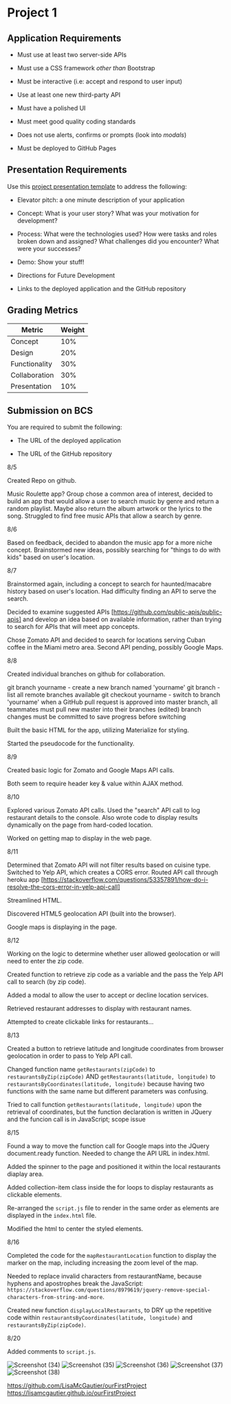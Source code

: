 # Project 1

## Application Requirements

* Must use at least two server-side APIs

* Must use a CSS framework _other than_ Bootstrap

* Must be interactive (i.e: accept and respond to user input)

* Use at least one new third-party API

* Must have a polished UI

* Must meet good quality coding standards

* Does not use alerts, confirms or prompts (look into _modals_)

* Must be deployed to GitHub Pages


## Presentation Requirements

Use this [project presentation template](https://docs.google.com/presentation/d/1_u8TKy5zW5UlrVQVnyDEZ0unGI2tjQPDEpA0FNuBKAw/edit?usp=sharing) to address the following: 

* Elevator pitch: a one minute description of your application

* Concept: What is your user story? What was your motivation for development?

* Process: What were the technologies used? How were tasks and roles broken down and assigned? What challenges did you encounter? What were your successes?

* Demo: Show your stuff!

* Directions for Future Development

* Links to the deployed application and the GitHub repository


## Grading Metrics 

| Metric        | Weight | 
| ---           | ---    |
| Concept       | 10%    |
| Design        | 20%    |
| Functionality | 30%    |
| Collaboration | 30%    |
| Presentation  | 10%    |


## Submission on BCS

You are required to submit the following:

* The URL of the deployed application

* The URL of the GitHub repository

8/5

Created Repo on github.

Music Roulette app?  Group chose a common area of interest, decided to build an app that would allow a user to search music by genre and return a random playlist.  Maybe also return the album artwork or the lyrics to the song.  Struggled to find free music APIs that allow a search by genre.

8/6

Based on feedback, decided to abandon the music app for a more niche concept. Brainstormed new ideas, possibly searching for "things to do with kids" based on user's location.

8/7

Brainstormed again, including a concept to search for haunted/macabre history based on user's location.  Had difficulty finding an API to serve the search.

Decided to examine suggested APIs [https://github.com/public-apis/public-apis] and develop an idea based on available information, rather than trying to search for APIs that will meet app concepts.

Chose Zomato API and decided to search for locations serving Cuban coffee in the Miami metro area.  Second API pending, possibly Google Maps.

8/8  

Created individual branches on github for collaboration.

git branch yourname - create a new branch named 'yourname'
git branch - list all remote branches available
git checkout yourname  - switch to branch 'yourname'
when a GitHub pull request is approved into master branch, all teammates must pull new master into their branches (edited) 
branch changes must be committed to save progress before switching

Built the basic HTML for the app, utilizing Materialize for styling.

Started the pseudocode for the functionality.

8/9

Created basic logic for Zomato and Google Maps API calls.

Both seem to require header key & value within AJAX method.

8/10

Explored various Zomato API calls.  Used the "search" API call to log restaurant details to the console.  Also wrote code to display results dynamically on the page from hard-coded location.

Worked on getting map to display in the web page.

8/11

Determined that Zomato API will not filter results based on cuisine type.  Switched to Yelp API, which creates a CORS error.  Routed API call through heroku app [https://stackoverflow.com/questions/53357891/how-do-i-resolve-the-cors-error-in-yelp-api-call]

Streamlined HTML.

Discovered HTML5 geolocation API (built into the browser).

Google maps is displaying in the page.

8/12

Working on the logic to determine whether user allowed geolocation or will need to enter the zip code.

Created function to retrieve zip code as a variable and the pass the Yelp API call to search (by zip code).

Added a modal to allow the user to accept or decline location services.

Retrieved restaurant addresses to display with restaurant names.

Attempted to create clickable links for restaurants...

8/13

Created a button to retrieve latitude and longitude coordinates from browser geolocation in order to pass to Yelp API call.

Changed function name `getRestaurants(zipCode)` to `restaurantsByZip(zipCode)` 
AND `getRestaurants(latitude, longitude)` to `restaurantsByCoordinates(latitude, longitude)`
because having two functions with the same name but different parameters was confusing.

Tried to call function `getRestaurants(latitude, longitude)` upon the retrieval of coordinates, but the function declaration is written in JQuery and the funcion call is in JavaScript; scope issue 

8/15

Found a way to move the function call for Google maps into the JQuery document.ready function.  Needed to change the API URL in index.html.

Added the spinner to the page and positioned it within the local restaurants diaplay area.

Added collection-item class inside the for loops to display restaurants as clickable elements.

Re-arranged the `script.js` file to render in the same order as elements are displayed in the `index.html` file.

Modified the html to center the styled elements.

8/16

Completed the code for the `mapRestaurantLocation` function to display the marker on the map, 
including increasing the zoom level of the map.

Needed to replace invalid characters from restaurantName, because hyphens and apostrophes break the JavaScript:
`https://stackoverflow.com/questions/8979619/jquery-remove-special-characters-from-string-and-more`.

Created new function `displayLocalRestaurants`, to DRY up the repetitive code within 
`restaurantsByCoordinates(latitude, longitude)` and `restaurantsByZip(zipCode)`.

8/20

Added comments to `script.js`.

![Screenshot (34)](https://user-images.githubusercontent.com/62854999/91252750-2dba9000-e72c-11ea-96cd-f01a619fcd77.png)
![Screenshot (35)](https://user-images.githubusercontent.com/62854999/91252755-30b58080-e72c-11ea-9f7e-d76feea2c779.png)
![Screenshot (36)](https://user-images.githubusercontent.com/62854999/91252764-33b07100-e72c-11ea-8571-eb0183b6ad63.png)
![Screenshot (37)](https://user-images.githubusercontent.com/62854999/91252773-3743f800-e72c-11ea-8544-140f2cce10d6.png)
![Screenshot (38)](https://user-images.githubusercontent.com/62854999/91252782-3ad77f00-e72c-11ea-8f08-17155f6b7f39.png)

 https://github.com/LisaMcGautier/ourFirstProject
 https://lisamcgautier.github.io/ourFirstProject












